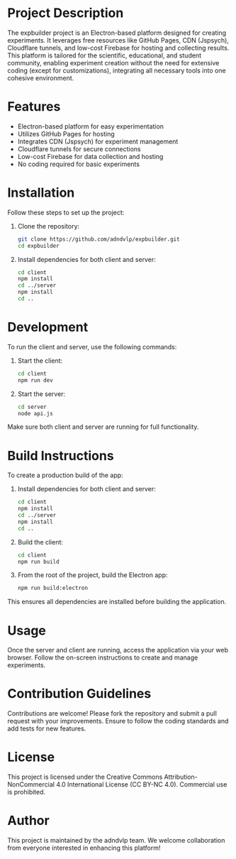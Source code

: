 # Project Description

The expbuilder project is an Electron-based platform designed for creating experiments. It leverages free resources like GitHub Pages, CDN (Jspsych), Cloudflare tunnels, and low-cost Firebase for hosting and collecting results. This platform is tailored for the scientific, educational, and student community, enabling experiment creation without the need for extensive coding (except for customizations), integrating all necessary tools into one cohesive environment.

# Features
- Electron-based platform for easy experimentation
- Utilizes GitHub Pages for hosting
- Integrates CDN (Jspsych) for experiment management
- Cloudflare tunnels for secure connections
- Low-cost Firebase for data collection and hosting
- No coding required for basic experiments

# Installation
Follow these steps to set up the project:
1. Clone the repository:
   ```bash
   git clone https://github.com/adndvlp/expbuilder.git
   cd expbuilder
   ```
2. Install dependencies for both client and server:
   ```bash
   cd client
   npm install
   cd ../server
   npm install
   cd ..
   ```

# Development
To run the client and server, use the following commands:

1. Start the client:
   ```bash
   cd client
   npm run dev
   ```
2. Start the server:
   ```bash
   cd server
   node api.js
   ```

Make sure both client and server are running for full functionality.

# Build Instructions
To create a production build of the app:

1. Install dependencies for both client and server:
   ```bash
   cd client
   npm install
   cd ../server
   npm install
   cd ..
   ```
2. Build the client:
   ```bash
   cd client
   npm run build
   ```
3. From the root of the project, build the Electron app:
   ```bash
   npm run build:electron
   ```

This ensures all dependencies are installed before building the application.

# Usage
Once the server and client are running, access the application via your web browser. Follow the on-screen instructions to create and manage experiments.

# Contribution Guidelines
Contributions are welcome! Please fork the repository and submit a pull request with your improvements. Ensure to follow the coding standards and add tests for new features.

# License
This project is licensed under the Creative Commons Attribution-NonCommercial 4.0 International License (CC BY-NC 4.0). Commercial use is prohibited.

# Author
This project is maintained by the adndvlp team. We welcome collaboration from everyone interested in enhancing this platform!